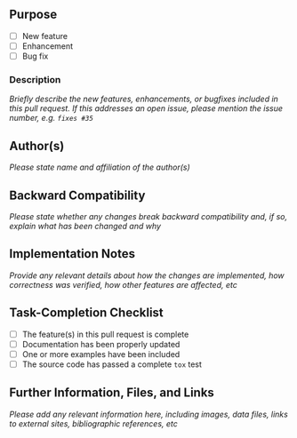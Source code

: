## Purpose

- [ ] New feature
- [ ] Enhancement
- [ ] Bug fix

### Description

_Briefly describe the new features, enhancements, or bugfixes included in this pull request. If this addresses an open issue, please mention the issue number, e.g. `fixes #35`_

## Author(s)

_Please state name and affiliation of the author(s)_

## Backward Compatibility

_Please state whether any changes break backward compatibility and, if so, explain what has been changed and why_

## Implementation Notes

_Provide any relevant details about how the changes are implemented, how correctness was verified, how other features are affected, etc_

## Task-Completion Checklist

- [ ] The feature(s) in this pull request is complete
- [ ] Documentation has been properly updated
- [ ] One or more examples have been included
- [ ] The source code has passed a complete `tox` test

## Further Information, Files, and Links

_Please add any relevant information here, including images, data files, links to external sites, bibliographic references, etc_
